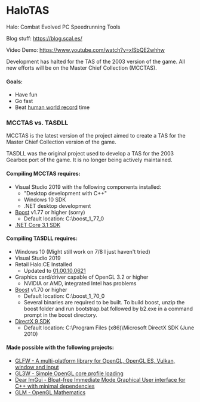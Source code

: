 # HaloTAS
Halo: Combat Evolved PC Speedrunning Tools

Blog stuff: https://blog.scal.es/

Video Demo: https://www.youtube.com/watch?v=xlSbQE2whhw

Development has halted for the TAS of the 2003 version of the game. All new efforts will be on the Master Chief Collection (MCCTAS).

#### Goals:
- Have fun
- Go fast
- Beat [human world record](https://haloruns.com/records/solo/hce) time

### MCCTAS vs. TASDLL

MCCTAS is the latest version of the project aimed to create a TAS for the Master Chief Collection version of the game.

TASDLL was the original project used to develop a TAS for the 2003 Gearbox port of the game. It is no longer being actively maintained.

#### Compiling MCCTAS requires:
- Visual Studio 2019 with the following components installed:
  - "Desktop development with C++"
  - Windows 10 SDK
  - .NET desktop development
- [Boost](https://www.boost.org/users/download/) v1.77 or higher (sorry)
  - Default location: C:\boost_1_77_0
- [.NET Core 3.1 SDK](https://dotnet.microsoft.com/download/dotnet-core/3.1)

#### Compiling TASDLL requires:
- Windows 10 (Might still work on 7/8 I just haven't tried)
- Visual Studio 2019
- Retail Halo:CE Installed
    - Updated to [01.00.10.0621](http://halo.bungie.net/images/games/halopc/patch/110/halopc-patch-1.0.10.exe)
- Graphics card/driver capable of OpenGL 3.2 or higher
    - NVIDIA or AMD, integrated Intel has problems
- [Boost](https://www.boost.org/users/download/) v1.70 or higher
    - Default location: C:\boost_1_70_0
	- Several binaries are required to be built. To build boost, unzip the boost folder and run bootstrap.bat followed by b2.exe in a command prompt in the boost directory.
- [DirectX 9 SDK](https://www.microsoft.com/en-us/download/details.aspx?id=6812)
	- Default location: C:\Program Files (x86)\Microsoft DirectX SDK (June 2010)

#### Made possible with the following projects:

- [GLFW - A multi-platform library for OpenGL, OpenGL ES, Vulkan, window and input ][glfw]
- [GL3W - Simple OpenGL core profile loading][gl3w]
- [Dear ImGui - Bloat-free Immediate Mode Graphical User interface for C++ with minimal dependencies][imgui]
- [GLM - OpenGL Mathematics][glm]

 [glfw]: <https://github.com/glfw/glfw>
 [gl3w]: <https://github.com/skaslev/gl3w>
 [imgui]: <https://github.com/ocornut/imgui>
 [glm]: <https://github.com/g-truc/glm>

